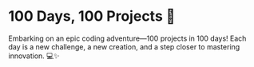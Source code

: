 # 100 Days, 100 Projects 🚀

Embarking on an epic coding adventure—100 projects in 100 days! Each day is a new challenge, a new creation, and a step closer to mastering innovation. 💻✨
